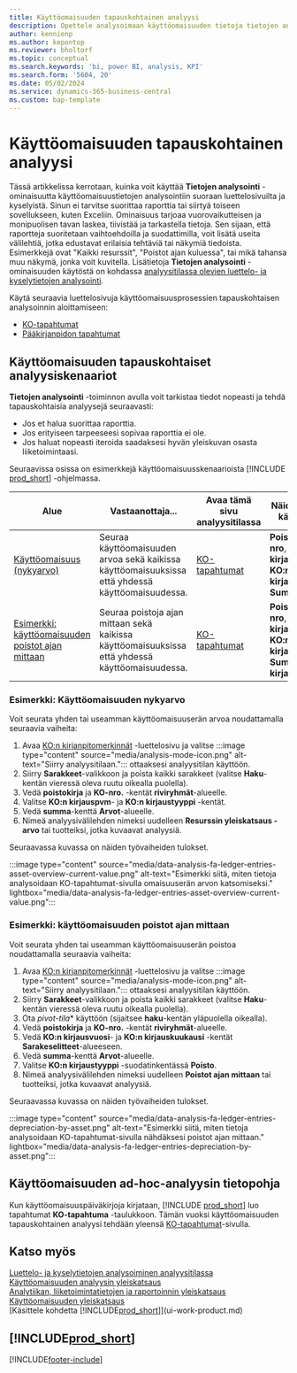 ```yaml
---
title: Käyttöomaisuuden tapauskohtainen analyysi
description: Opettele analysoimaan käyttöomaisuuden tietoja tietojen analysointitilan avulla.
author: kennienp
ms.author: kepontop
ms.reviewer: bholtorf
ms.topic: conceptual
ms.search.keywords: 'bi, power BI, analysis, KPI'
ms.search.form: '5604, 20'
ms.date: 05/02/2024
ms.service: dynamics-365-business-central
ms.custom: bap-template
---
```


# Käyttöomaisuuden tapauskohtainen analyysi

Tässä artikkelissa kerrotaan, kuinka voit käyttää **Tietojen analysointi** -ominaisuutta käyttöomaisuustietojen analysointiin suoraan luettelosivuilta ja kyselyistä. Sinun ei tarvitse suorittaa raporttia tai siirtyä toiseen sovellukseen, kuten Exceliin. Ominaisuus tarjoaa vuorovaikutteisen ja monipuolisen tavan laskea, tiivistää ja tarkastella tietoja. Sen sijaan, että raportteja suoritetaan vaihtoehdoilla ja suodattimilla, voit lisätä useita välilehtiä, jotka edustavat erilaisia tehtäviä tai näkymiä tiedoista. Esimerkkejä ovat "Kaikki resurssit", "Poistot ajan kuluessa", tai mikä tahansa muu näkymä, jonka voit kuvitella. Lisätietoja **Tietojen analysointi** -ominaisuuden käytöstä on kohdassa [analyysitilassa olevien luettelo- ja kyselytietojen analysointi](analysis-mode.md).

Käytä seuraavia luettelosivuja käyttöomaisuusprosessien tapauskohtaisen analysoinnin aloittamiseen:

- [KO-tapahtumat](https://businesscentral.dynamics.com/?page=5604)
- [Pääkirjanpidon tapahtumat](https://businesscentral.dynamics.com/?page=20)

## Käyttöomaisuuden tapauskohtaiset analyysiskenaariot

**Tietojen analysointi** -toiminnon avulla voit tarkistaa tiedot nopeasti ja tehdä tapauskohtaisia analyysejä seuraavasti:

- Jos et halua suorittaa raporttia.
- Jos erityiseen tarpeeseesi sopivaa raporttia ei ole.
- Jos haluat nopeasti iteroida saadaksesi hyvän yleiskuvan osasta liiketoimintaasi.

Seuraavissa osissa on esimerkkejä käyttöomaisuusskenaarioista [!INCLUDE [prod_short](includes/prod_short.md)] -ohjelmassa.

| Alue | Vastaanottaja... | Avaa tämä sivu analyysitilassa | Näiden kenttien käyttäminen |
| ---- | ----- | ------------------------------- |------------------- |
| [Käyttöomaisuus (nykyarvo)](#example-fixed-assets-current-value) | Seuraa käyttöomaisuuden arvoa sekä kaikissa käyttöomaisuuksissa että yhdessä käyttöomaisuudessa. | [KO-tapahtumat](https://businesscentral.dynamics.com/?page=5604) | **Poistokirja**, **KO-nro**, **KO:n kirjauspvm**, **KO:n kirjaustyyppi** ja **Summa** |
|[Esimerkki: käyttöomaisuuden poistot ajan mittaan](#example-fixed-asset-depreciations-over-time) | Seuraa poistoja ajan mittaan sekä kaikissa käyttöomaisuuksissa että yhdessä käyttöomaisuudessa. | [KO-tapahtumat](https://businesscentral.dynamics.com/?page=5604) | **Poistokirja**, **KO-nro**, **KO:n kirjausvuosi**, **KO:n kirjauskuukausi**, **Summa** ja **KO:n kirjaustyyppi** |

### Esimerkki: Käyttöomaisuuden nykyarvo

Voit seurata yhden tai useamman käyttöomaisuuserän arvoa noudattamalla seuraavia vaiheita:

1. Avaa [KO:n kirjanpitomerkinnät](https://businesscentral.dynamics.com/?page=5604) -luettelosivu ja valitse :::image type="content" source="media/analysis-mode-icon.png" alt-text="Siirry analyysitilaan."::: ottaaksesi analyysitilan käyttöön.
1. Siirry **Sarakkeet**-valikkoon ja poista kaikki sarakkeet (valitse **Haku**-kentän vieressä oleva ruutu oikealla puolella).
1. Vedä **poistokirja** ja **KO-nro.** -kentät **riviryhmät**-alueelle.
1. Valitse **KO:n kirjauspvm**- ja **KO:n kirjaustyyppi** -kentät.
1. Vedä **summa**-kenttä **Arvot**-alueelle.
1. Nimeä analyysivälilehden nimeksi uudelleen **Resurssin yleiskatsaus - arvo** tai tuotteiksi, jotka kuvaavat analyysiä.

Seuraavassa kuvassa on näiden työvaiheiden tulokset.

:::image type="content" source="media/data-analysis-fa-ledger-entries-asset-overview-current-value.png" alt-text="Esimerkki siitä, miten tietoja analysoidaan KO-tapahtumat-sivulla omaisuuserän arvon katsomiseksi." lightbox="media/data-analysis-fa-ledger-entries-asset-overview-current-value.png":::

### Esimerkki: käyttöomaisuuden poistot ajan mittaan

Voit seurata yhden tai useamman käyttöomaisuuserän poistoa noudattamalla seuraavia vaiheita:

1. Avaa [KO:n kirjanpitomerkinnät](https://businesscentral.dynamics.com/?page=5604) -luettelosivu ja valitse :::image type="content" source="media/analysis-mode-icon.png" alt-text="Siirry analyysitilaan."::: ottaaksesi analyysitilan käyttöön.
1. Siirry **Sarakkeet**-valikkoon ja poista kaikki sarakkeet (valitse **Haku**-kentän vieressä oleva ruutu oikealla puolella).
1. Ota **pivot*-tila** käyttöön (sijaitsee **haku**-kentän yläpuolella oikealla).
1. Vedä **poistokirja** ja **KO-nro.** -kentät **riviryhmät**-alueelle.
1. Vedä **KO:n kirjausvuosi**- ja **KO:n kirjauskuukausi** -kentät **Sarakeselitteet**-alueeseen.
1. Vedä **summa**-kenttä **Arvot**-alueelle.
1. Valitse **KO:n kirjaustyyppi** -suodatinkentässä **Poisto**.
1. Nimeä analyysivälilehden nimeksi uudelleen **Poistot ajan mittaan** tai tuotteiksi, jotka kuvaavat analyysiä.

Seuraavassa kuvassa on näiden työvaiheiden tulokset.

:::image type="content" source="media/data-analysis-fa-ledger-entries-depreciation-by-asset.png" alt-text="Esimerkki siitä, miten tietoja analysoidaan KO-tapahtumat-sivulla nähdäksesi poistot ajan mittaan." lightbox="media/data-analysis-fa-ledger-entries-depreciation-by-asset.png":::

## Käyttöomaisuuden ad-hoc-analyysin tietopohja

Kun käyttöomaisuuspäiväkirjoja kirjataan, [!INCLUDE [prod_short](includes/prod_short.md)] luo tapahtumat **KO-tapahtuma** -taulukkoon. Tämän vuoksi käyttöomaisuuden tapauskohtainen analyysi tehdään yleensä [KO-tapahtumat](https://businesscentral.dynamics.com/?page=5604)-sivulla.

## Katso myös

[Luettelo- ja kyselytietojen analysoiminen analyysitilassa](analysis-mode.md)  
[Käyttöomaisuuden analyysin yleiskatsaus](fa-analytics-overview.md)  
[Analytiikan, liiketoimintatietojen ja raportoinnin yleiskatsaus](reports-bi-reporting.md)  
[Käyttöomaisuuden yleiskatsaus](fa-manage.md)  
[Käsittele kohdetta [!INCLUDE[prod_short](includes/prod_short.md)]](ui-work-product.md)  

## [!INCLUDE[prod_short](includes/free_trial_md.md)]  

[!INCLUDE[footer-include](includes/footer-banner.md)]